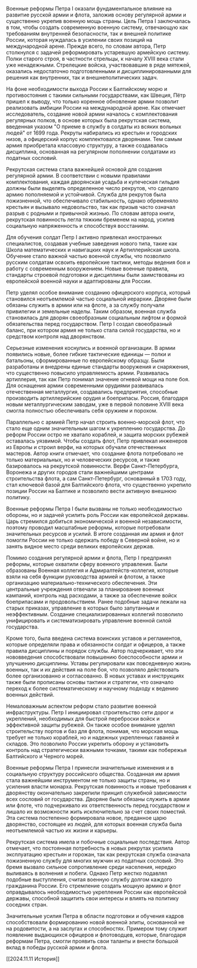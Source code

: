 Военные реформы Петра I оказали фундаментальное влияние на развитие русской армии и флота, заложив основу регулярной армии и существенно укрепив военную мощь страны. Цель Петра I заключалась в том, чтобы создать современную военную систему, отвечающую как требованиям внутренней безопасности, так и внешней политике России, которая нуждалась в усилении своих позиций на международной арене. Прежде всего, по словам автора, Петр столкнулся с задачей реформировать устаревшую армейскую систему. Полки старого строя, в частности стрельцы, к началу XVIII века стали уже ненадежными. Стрелецкие войска, участвовавшие в ряде мятежей, оказались недостаточно подготовленными и дисциплинированными для решения как внутренних, так и внешнеполитических задач.

На фоне необходимости выхода России к Балтийскому морю и противостояния с такими сильными государствами, как Швеция, Пётр пришел к выводу, что только коренное обновление армии позволит реализовать амбиции России на международной арене. Как отмечает исследователь, создание новой армии началось с комплектования регулярных полков, в основе которых была рекрутская система, введенная указом "О приеме в службу в солдаты из всяких вольных
людей" от 1699 года. Рекруты набирались из крестьян и городских низов, а офицерский корпус комплектовался дворянами. Тем самым армия приобретала классовую структуру, а также создавалась дисциплина, основанная на регулярном пополнении солдатами из податных сословий.

Рекрутская система стала важнейшей основой для создания регулярной армии. В соответствии с новыми правилами комплектования, каждая дворянская усадьба и купеческая гильдия должны были выделять определенное число рекрутов, что сделало армию пополняемой и устойчивой. Служба для рекрутов была пожизненной, что обеспечивало стабильность, однако обременяло крестьян и вызывало недовольство, так как призыв часто означал разрыв с родными и привычной жизнью. По словам автора книги, рекрутская повинность легла тяжким бременем на народ, усилив социальную напряженность и способствуя восстаниям.

Для обучения солдат Петр I активно привлекал иностранных специалистов, создавая учебные заведения нового типа, такие как Школа математических и навигацких наук и Артиллерийская школа. Обучение стало важной частью военной службы, что позволило русским солдатам освоить европейские тактики, методы ведения боя и работу с современным вооружением. Новые военные правила, стандарты строевой подготовки и дисциплины были заимствованы из европейской военной науки и адаптированы для России.

Петр уделял особое внимание созданию офицерского корпуса, который становился неотъемлемой частью социальной иерархии. Дворяне были обязаны служить в армии или на флоте, а за службу получали привилегии и земельные наделы. Таким образом, военная служба становилась для дворян своеобразным социальным лифтом и формой обязательства перед государством. Петр I создал своеобразный баланс, при котором армия не только стала силой государства, но и средством контроля над дворянством. 

Серьезные изменения коснулись и военной организации. В армии появились новые, более гибкие тактические единицы — полки и батальоны, сформированные по европейскому образцу. Были разработаны и внедрены единые стандарты вооружения и снаряжения, что существенно повысило управляемость армии. Развивалась артиллерия, так как Петр понимал значение огневой мощи на поле боя. Для оснащения армии современными орудиями развивалась отечественная металлургия, создавались предприятия, способные производить артиллерийские орудия и боеприпасы. Россия, благодаря новым металлургическим заводам, уже в первой половине XVIII века смогла полностью обеспечивать себя оружием и порохом.

Параллельно с армией Петр начал строить военно-морской флот, что стало еще одним значительным шагом к укреплению государства. До реформ России остро не хватало кораблей, и защита морских рубежей оставалась уязвимой. Чтобы создать флот, Петр привлекал инженеров из Европы и строил верфи, на которых обучали отечественных мастеров. Автор книги отмечает, что создание флота потребовало не только материальных, но и человеческих ресурсов, и также базировалось на рекрутской повинности. Верфи Санкт-Петербурга, Воронежа и других городов стали важнейшими центрами строительства флота, а сам Санкт-Петербург, основанный в 1703 году, стал ключевой базой для Балтийского флота, что существенно укрепило позиции России на Балтике и позволило вести активную внешнюю политику.

Военные реформы Петра I были вызваны не только необходимостью обороны, но и задачей усилить роль России как европейской державы. Царь стремился добиться экономической и военной независимости, поэтому проводил масштабные реформы, которые потребовали значительных ресурсов и усилий. В итоге созданная им армия и флот помогли России не только одержать победу в Северной войне, но и занять видное место среди великих европейских держав. 

Помимо создания регулярной армии и флота, Петр I предпринял реформы, которые охватили сферу военного управления. Были образованы Военная коллегия и Адмиралтейств-коллегия, которые взяли на себя функции руководства армией и флотом, а также организацию материально-технического обеспечения. Эти центральные учреждения отвечали за планирование военных кампаний, контроль над расходами, а также за обеспечение войск боеприпасами и продовольствием. Ранее подобные задачи лежали на старых приказах, управление в которых было запутанным и неэффективным. Создание специализированных коллегий позволило унифицировать и систематизировать управление военной силой государства.

Кроме того, была введена система воинских уставов и регламентов, которые определяли права и обязанности солдат и офицеров, а также правила дисциплины и порядок службы. Автор подчеркивает, что эти нововведения способствовали повышению боеспособности армии и улучшению дисциплины. Уставы регулировали как повседневную жизнь военных, так и их действия на поле боя, что позволяло действовать более организованно и согласованно. В новых уставах и инструкциях также были прописаны основы тактики и стратегии, что означало переход к более систематическому и научному подходу к ведению военных действий.

Немаловажным аспектом реформ стало развитие военной инфраструктуры. Петр I инициировал строительство сети дорог и укреплений, необходимых для быстрой переброски войск и эффективной защиты рубежей. Он также особое внимание уделял строительству портов и баз для флота, понимая, что морская мощь требует не только кораблей, но и надежных укрепленных гаваней и складов. Это позволило России укрепить оборону и установить контроль над стратегически важными точками, такими как побережья Балтийского и Черного морей. 

Военные реформы Петра I принесли значительные изменения и в социальную структуру российского общества. Созданная им армия стала важнейшим инструментом не только защиты страны, но и усиления власти монарха. Рекрутская повинность и новые требования к дворянству окончательно закрепили принцип служебной зависимости всех сословий от государства. Дворяне были обязаны служить в армии или флоте, что подчеркивало их ответственность перед государством и лишало их возможности жить исключительно за счет своих поместий. Эта система постепенно формировала новое, преданное царю дворянство, состоящее из людей, для которых военная служба была неотъемлемой частью их жизни и карьеры.

Рекрутская система имела и побочные социальные последствия. Автор отмечает, что постоянная потребность в новых рекрутах усилила эксплуатацию крестьян и горожан, так как рекрутская служба означала пожизненную службу для многих мужчин из податных сословий. Это бремя вызвало сильное сопротивление среди населения, нередко выливаясь в волнения и побеги. Однако Петр жестко подавлял подобные выступления, считая военную службу долгом каждого гражданина России. Его стремление создать мощную армию и флот оправдывалось необходимостью укрепления России как европейской державы, способной защитить свои интересы и влиять на политику соседних стран.

Значительные усилия Петра в области подготовки и обучения кадров способствовали формированию новой военной элиты, основанной не на родовитости, а на заслугах и способностях. Примером тому служит появление выдающихся офицеров и флотоводцев, которые, благодаря реформам Петра, смогли проявить свои таланты и внести большой вклад в победы русской армии и флота.

[[2024.11.11 История]]